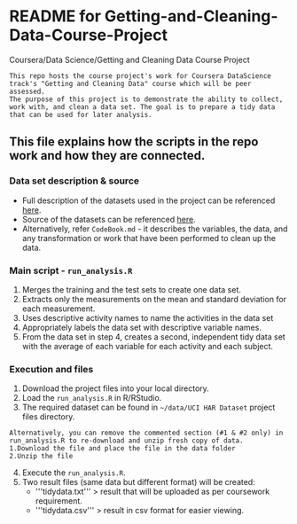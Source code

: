 # README for Getting-and-Cleaning-Data-Course-Project
Coursera/Data Science/Getting and Cleaning Data Course Project

```
This repo hosts the course project's work for Coursera DataScience track's "Getting and Cleaning Data" course which will be peer assessed.
The purpose of this project is to demonstrate the ability to collect, work with, and clean a data set. The goal is to prepare a tidy data that can be used for later analysis.
```

## This file explains how the scripts in the repo work and how they are connected. 

### Data set description & source
* Full description of the datasets used in the project can be referenced [here](http://archive.ics.uci.edu/ml/datasets/Human+Activity+Recognition+Using+Smartphones).
* Source of the datasets can be referenced [here](https://d396qusza40orc.cloudfront.net/getdata%2Fprojectfiles%2FUCI%20HAR%20Dataset.zip).
* Alternatively, refer ```CodeBook.md``` - it describes the variables, the data, and any transformation or work that have been performed to clean up the data. 

### Main script - ```run_analysis.R```

1. Merges the training and the test sets to create one data set.
2. Extracts only the measurements on the mean and standard deviation for each measurement. 
3. Uses descriptive activity names to name the activities in the data set
4. Appropriately labels the data set with descriptive variable names. 
5. From the data set in step 4, creates a second, independent tidy data set with the average of each variable for each activity and each subject.

### Execution and files

1. Download the project files into your local directory. 
2. Load the ```run_analysis.R``` in R/RStudio.
3. The required dataset can be found in `~/data/UCI HAR Dataset` project files directory.
```
Alternatively, you can remove the commented section (#1 & #2 only) in run_analysis.R to re-download and unzip fresh copy of data. 
1.Download the file and place the file in the data folder
2.Unzip the file
```
4. Execute the ```run_analysis.R```.
5. Two result files (same data but different format) will be created:
	- '''tidydata.txt''' > result that will be uploaded as per coursework requirement.
	- '''tidydata.csv''' > result in csv format for easier viewing. 